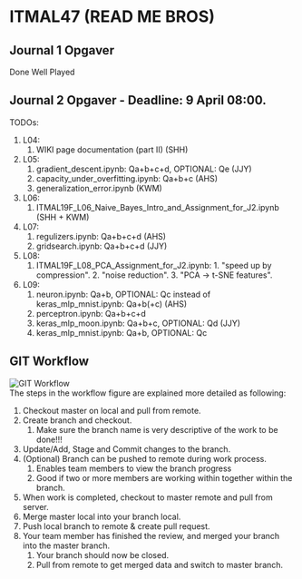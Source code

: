 # ITMAL47 (READ ME BROS)
## Journal 1 Opgaver
Done Well Played

## Journal 2 Opgaver - Deadline:  9 April 08:00.
TODOs:
1.  L04:
    1.  WIKI page documentation (part II) (SHH)
2.  L05:
    1.  gradient_descent.ipynb: Qa+b+c+d, OPTIONAL: Qe (JJY)
    2.  capacity_under_overfitting.ipynb: Qa+b+c (AHS)
    3.  generalization_error.ipynb  (KWM)
3.  L06:
    1.  ITMAL19F_L06_Naive_Bayes_Intro_and_Assignment_for_J2.ipynb (SHH + KWM)
4.  L07:
    1.  regulizers.ipynb: Qa+b+c+d (AHS)
    2.  gridsearch.ipynb: Qa+b+c+d (JJY)
5.  L08:
    1.  ITMAL19F_L08_PCA_Assignment_for_J2.ipynb: 1. "speed up by compression". 2. "noise reduction". 3. "PCA -> t-SNE features".
6.  L09:
    1.  neuron.ipynb: Qa+b, OPTIONAL: Qc instead of keras_mlp_mnist.ipynb: Qa+b(+c) (AHS)
    2.  perceptron.ipynb: Qa+b+c+d
    3.  keras_mlp_moon.ipynb: Qa+b+c, OPTIONAL: Qd (JJY)
    4.  keras_mlp_mnist.ipynb: Qa+b, OPTIONAL: Qc


## GIT Workflow
![GIT Workflow](https://github.com/AHS-AU/BAC_IWAMS/blob/master/Miscellaneous/Git%20Guide/BAC_IWAMS%20GIT%20Workflow.png)
<br />
The steps in the workflow figure are explained more detailed as following:
1.	Checkout master on local and pull from remote.
2.	Create branch and checkout.
    1.	Make sure the branch name is very descriptive of the work to be done!!!
3.	Update/Add, Stage and Commit changes to the branch.
4.	(Optional) Branch can be pushed to remote during work process.
    1.	Enables team members to view the branch progress
    2.	Good if two or more members are working within together within the branch.
5.	When work is completed, checkout to master remote and pull from server.
6.	Merge master local into your branch local.
7.	Push local branch to remote & create pull request.
8.	Your team member has finished the review, and merged your branch into the master branch.
    1. Your branch should now be closed.
    2. Pull from remote to get merged data and switch to master branch.
